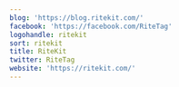 ```yaml
---
blog: 'https://blog.ritekit.com/'
facebook: 'https://facebook.com/RiteTag'
logohandle: ritekit
sort: ritekit
title: RiteKit
twitter: RiteTag
website: 'https://ritekit.com/'
---
```

